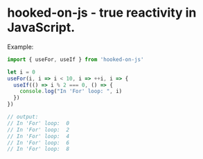 # hooked-on-js - true reactivity in JavaScript.

Example:
```js
import { useFor, useIf } from 'hooked-on-js'

let i = 0
useFor(i, i => i < 10, i => ++i, i => {
  useIf(() => i % 2 === 0, () => {
    console.log("In 'For' loop: ", i)
  })
})

// output:
// In 'For' loop:  0
// In 'For' loop:  2
// In 'For' loop:  4
// In 'For' loop:  6
// In 'For' loop:  8
```
